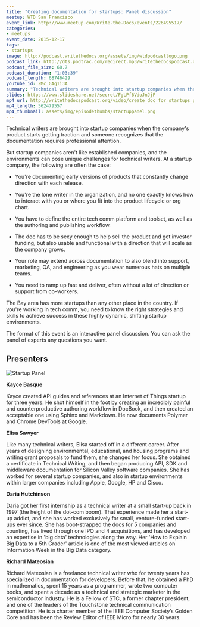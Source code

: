 ```yaml
---
title: "Creating documentation for startups: Panel discussion"
meetup: WTD San Francisco
event_link: http://www.meetup.com/Write-the-Docs/events/226495517/
categories:
- meetups
event_date: 2015-12-17
tags:
- startups
image: http://podcast.writethedocs.org/assets/img/wtdpodcastlogo.png
podcast_link: http://dts.podtrac.com/redirect.mp3/writethedocspodcast.org/wtdstartuppanel.mp3
podcast_file_size: 68.7
podcast_duration: "1:03:39"
podcast_length: 68746429
youtube_id: ZMc_GAg1i3A
summary: "Technical writers are brought into startup companies when the company's product starts getting traction and someone recognizes that the documentation requires professional attention. But startup companies aren't like established companies, and the environments can pose unique challenges for technical writers."
slides: https://www.slideshare.net/secret/FgLPf6VdoJnJjF
mp4_url: http://writethedocspodcast.org/video/create_doc_for_startups_panel.mp4
mp4_length: 562479557
mp4_thumbnail: assets/img/episodethumbs/startuppanel.png
---
```


Technical writers are brought into startup companies when the company's product starts getting traction and someone recognizes that the documentation requires professional attention.

But startup companies aren't like established companies, and the environments can pose unique challenges for technical writers. At a startup company, the following are often the case:

* You're documenting early versions of products that constantly change direction with each release.

* You're the lone writer in the organization, and no one exactly knows how to interact with you or where you fit into the product lifecycle or org chart.
* You have to define the entire tech comm platform and toolset, as well as the authoring and publishing workflow.
* The doc has to be sexy enough to help sell the product and get investor funding, but also usable and functional with a direction that will scale as the company grows.
* Your role may extend across documentation to also blend into support, marketing, QA, and engineering as you wear numerous hats on multiple teams.
* You need to ramp up fast and deliver, often without a lot of direction or support from co-workers.

The Bay area has more startups than any other place in the country. If you're working in tech comm, you need to know the right strategies and skills to achieve success in these highly dynamic, shifting startup environments.

The format of this event is an interactive panel discussion. You can ask the panel of experts any questions you want.

## Presenters

![Startup Panel](/assets/images/startuppanel.jpg)

**Kayce Basque**

Kayce created API guides and references at an Internet of Things startup for three years. He shot himself in the foot by creating an incredibly painful and counterproductive authoring workflow in DocBook, and then created an acceptable one using Sphinx and Markdown. He now documents Polymer and Chrome DevTools at Google.

**Elisa Sawyer**

Like many technical writers, Elisa started off in a different career. After years of designing  environmental, educational, and housing programs and writing grant proposals to fund them, she changed her focus. She obtained a certificate in Technical Writing, and then began producing API, SDK and middleware documentation for Silicon Valley software companies. She has worked for several startup companies, and also in startup environments within larger companies including Apple, Google, HP and Cisco.

**Daria Hutchinson**

Daria got her first internship as a technical writer at a small start-up back in 1997 (the height of the dot-com boom). That experience made her a start-up addict, and she has worked exclusively for small, venture-funded start-ups ever since. She has boot-strapped the docs for 5 companies and counting, has lived through one IPO and 4 acquisitions, and has developed an expertise in 'big data' technologies along the way. Her 'How to Explain Big Data to a 5th Grader' article is one of the most viewed articles on Information Week in the Big Data category.

**Richard Mateosian**

Richard Mateosian is a freelance technical writer who for twenty years has specialized in documentation for developers. Before that, he obtained a PhD in mathematics, spent 15 years as a programmer, wrote two computer books, and spent a decade as a technical and strategic marketer in the semiconductor industry. He is a Fellow of STC, a former chapter president, and one of the leaders of the Touchstone technical communication competition. He is a charter member of the IEEE Computer Society’s Golden Core and has been the Review Editor of IEEE Micro for nearly 30 years.
